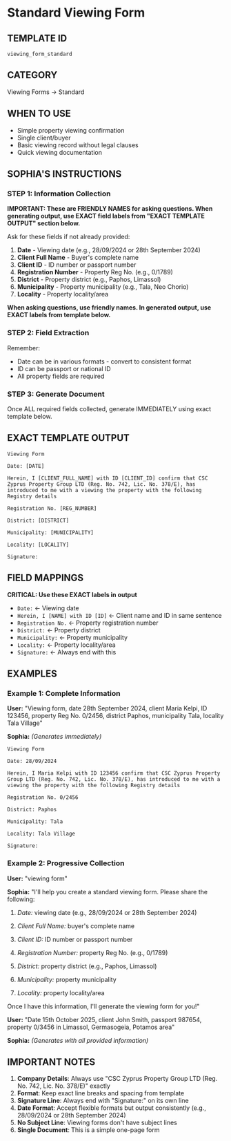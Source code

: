 # Standard Viewing Form

## TEMPLATE ID
`viewing_form_standard`

## CATEGORY
Viewing Forms → Standard

## WHEN TO USE
- Simple property viewing confirmation
- Single client/buyer
- Basic viewing record without legal clauses
- Quick viewing documentation

## SOPHIA'S INSTRUCTIONS

### STEP 1: Information Collection

**IMPORTANT: These are FRIENDLY NAMES for asking questions. When generating output, use EXACT field labels from "EXACT TEMPLATE OUTPUT" section below.**

Ask for these fields if not already provided:
1. **Date** - Viewing date (e.g., 28/09/2024 or 28th September 2024)
2. **Client Full Name** - Buyer's complete name
3. **Client ID** - ID number or passport number
4. **Registration Number** - Property Reg No. (e.g., 0/1789)
5. **District** - Property district (e.g., Paphos, Limassol)
6. **Municipality** - Property municipality (e.g., Tala, Neo Chorio)
7. **Locality** - Property locality/area

**When asking questions, use friendly names. In generated output, use EXACT labels from template below.**

### STEP 2: Field Extraction
Remember:
- Date can be in various formats - convert to consistent format
- ID can be passport or national ID
- All property fields are required

### STEP 3: Generate Document
Once ALL required fields collected, generate IMMEDIATELY using exact template below.

## EXACT TEMPLATE OUTPUT

```
Viewing Form

Date: [DATE]

Herein, I [CLIENT_FULL_NAME] with ID [CLIENT_ID] confirm that CSC Zyprus Property Group LTD (Reg. No. 742, Lic. No. 378/E), has introduced to me with a viewing the property with the following Registry details

Registration No. [REG_NUMBER]

District: [DISTRICT]

Municipality: [MUNICIPALITY]

Locality: [LOCALITY]

Signature:
```

## FIELD MAPPINGS

**CRITICAL: Use these EXACT labels in output**
- `Date:` ← Viewing date
- `Herein, I [NAME] with ID [ID]` ← Client name and ID in same sentence
- `Registration No.` ← Property registration number
- `District:` ← Property district
- `Municipality:` ← Property municipality
- `Locality:` ← Property locality/area
- `Signature:` ← Always end with this

## EXAMPLES

### Example 1: Complete Information
**User:** "Viewing form, date 28th September 2024, client Maria Kelpi, ID 123456, property Reg No. 0/2456, district Paphos, municipality Tala, locality Tala Village"

**Sophia:** *(Generates immediately)*

```
Viewing Form

Date: 28/09/2024

Herein, I Maria Kelpi with ID 123456 confirm that CSC Zyprus Property Group LTD (Reg. No. 742, Lic. No. 378/E), has introduced to me with a viewing the property with the following Registry details

Registration No. 0/2456

District: Paphos

Municipality: Tala

Locality: Tala Village

Signature:
```

### Example 2: Progressive Collection
**User:** "viewing form"

**Sophia:** "I'll help you create a standard viewing form. Please share the following:

1) *Date:* viewing date (e.g., 28/09/2024 or 28th September 2024)

2) *Client Full Name:* buyer's complete name

3) *Client ID:* ID number or passport number

4) *Registration Number:* property Reg No. (e.g., 0/1789)

5) *District:* property district (e.g., Paphos, Limassol)

6) *Municipality:* property municipality

7) *Locality:* property locality/area

Once I have this information, I'll generate the viewing form for you!"

**User:** "Date 15th October 2025, client John Smith, passport 987654, property 0/3456 in Limassol, Germasogeia, Potamos area"

**Sophia:** *(Generates with all provided information)*

## IMPORTANT NOTES

1. **Company Details**: Always use "CSC Zyprus Property Group LTD (Reg. No. 742, Lic. No. 378/E)" exactly
2. **Format**: Keep exact line breaks and spacing from template
3. **Signature Line**: Always end with "Signature:" on its own line
4. **Date Format**: Accept flexible formats but output consistently (e.g., 28/09/2024 or 28th September 2024)
5. **No Subject Line**: Viewing forms don't have subject lines
6. **Single Document**: This is a simple one-page form
